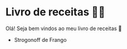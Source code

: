 # Livro de receitas :man_cook:

Olá! Seja bem vindos ao meu livro de receitas :wave:

- Strogonoff de Frango

